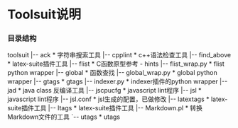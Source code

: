 Toolsuit说明
============

### 目录结构

toolsuit
|-- ack                                     * 字符串搜索工具
|-- cpplint                                 * c++语法检查工具
|-- find_above                              * latex-suite插件工具
|-- flist                                   * C函数原型参考 - hints
|-- flist_wrap.py                           * flist python wrapper
|-- global                                  * 函数查找
|-- global_wrap.py                          * global python wrapper
|-- gtags                                   * gtags
|-- indexer.py                              * indexer插件的python wrapper
|-- jad                                     * java class 反编译工具
|-- jscpucfg                                * javascript lint程序
|-- jsl                                     * javascript lint程序
|-- jsl.conf                                * jsl生成的配置，已做修改
|-- latextags                               * latex-suite插件工具
|-- ltags                                   * latex-suite插件工具
|-- Markdown.pl                             * 转换Markdown文件的工具
`-- utags                                   * utags
